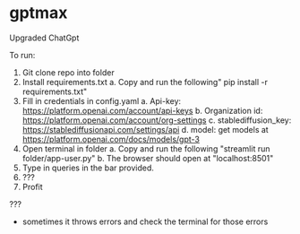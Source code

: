 # gptmax
Upgraded ChatGpt

To run:
1. Git clone repo into folder
2. Install requirements.txt 
   a. Copy and run the following" pip install -r requirements.txt"
3. Fill in credentials in config.yaml
   a. Api-key: https://platform.openai.com/account/api-keys
   b. Organization id: https://platform.openai.com/account/org-settings
   c. stablediffusion_key: https://stablediffusionapi.com/settings/api
   d. model: get models at https://platform.openai.com/docs/models/gpt-3
4. Open terminal in folder
   a. Copy and run the following "streamlit run folder/app-user.py"
   b. The browser should open at "localhost:8501"
5. Type in queries in the bar provided.
6. ???
7. Profit

???
- sometimes it throws errors and check the terminal for those errors